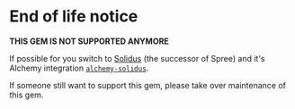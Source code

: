 # End of life notice

**THIS GEM IS NOT SUPPORTED ANYMORE**

If possible for you switch to [Solidus](https://github.com/solidusio/solidus) (the successor of Spree) and it's Alchemy integration [`alchemy-solidus`](https://github.com/AlchemyCMS/alchemy-solidus).

If someone still want to support this gem, please take over maintenance of this gem.
